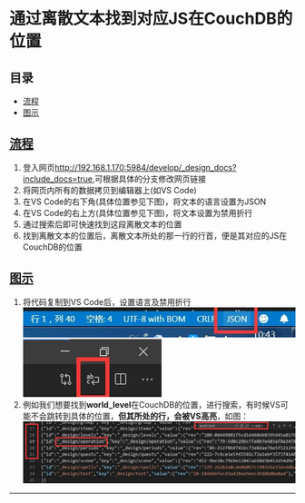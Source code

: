 # 通过离散文本找到对应JS在CouchDB的位置

## 目录

* [流程](#流程)
* [图示](#图示)

## [流程](#目录)

1. 登入网页<http://192.168.1.170:5984/develop/_design_docs?include_docs=true>,可根据具体的分支修改网页链接
2. 将网页内所有的数据拷贝到编辑器上(如VS Code)
3. 在VS Code的右下角(具体位置参见下图)，将文本的语言设置为JSON
4. 在VS Code的右上方(具体位置参见下图)，将文本设置为禁用折行
5. 通过搜索后即可快速找到这段离散文本的位置
6. 找到离散文本的位置后，离散文本所处的那一行的行首，便是其对应的JS在CouchDB的位置

## [图示](#目录)

1. 将代码复制到VS Code后，设置语言及禁用折行
![avatar](/res/TIM截图20190910104354.jpg)
![avatar](/res/TIM截图20190910104749.jpg)
2. 例如我们想要找到**world_level**在CouchDB的位置，进行搜索，有时候VS可能不会跳转到具体的位置，**但其所处的行，会被VS高亮**，如图：
![avatar](/res/TIM截图20190909175151.jpg)

---
